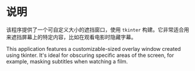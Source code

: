 # 说明

该程序提供了一个可自定义大小的遮挡窗口，使用 `tkinter` 构建。它非常适合用来遮挡屏幕上的特定内容，比如在观看电影时隐藏字幕。

This application features a customizable-sized overlay window created using tkinter. It's ideal for obscuring specific areas of the screen, for example, masking subtitles when watching a film.
